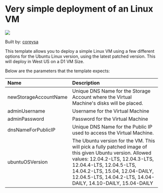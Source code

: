 # Very simple deployment of an Linux VM

<a href="https://azuredeploy.net/?repository=https://github.com/Azure/azure-quickstart-templates/101-simple-linux-vm" target="_blank">
    <img src="http://azuredeploy.net/deploybutton.png"/>
</a>

Built by: [coreysa](https://github.com/coreysa)

This template allows you to deploy a simple Linux VM using a few different options for the Ubuntu Linux version, using the latest patched version. This will deploy in West US on a D1 VM Size.

Below are the parameters that the template expects: 

| Name   | Description    |
|:--- |:---|
| newStorageAccountName  | Unique DNS Name for the Storage Account where the Virtual Machine's disks will be placed. |
| adminUsername  | Username for the Virtual Machine  |
| adminPassword  | Password for the Virtual Machine  |
| dnsNameForPublicIP  | Unique DNS Name for the Public IP used to access the Virtual Machine. |
| ubuntuOSVersion  | The Ubuntu version for the VM. This will pick a fully patched image of this given Ubuntu version. Allowed values: 12.04.2-LTS, 12.04.3-LTS, 12.04.4-LTS, 12.04.5-LTS, 14.04.2-LTS, 15.04, 12.04-DAILY, 12.04.5-LTS, 14.04.2-LTS, 14.04-DAILY, 14.10-DAILY, 15.04-DAILY |
